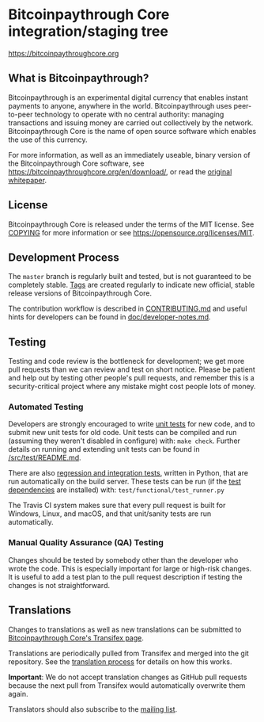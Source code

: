 Bitcoinpaythrough Core integration/staging tree
=====================================

https://bitcoinpaythroughcore.org

What is Bitcoinpaythrough?
----------------

Bitcoinpaythrough is an experimental digital currency that enables instant payments to
anyone, anywhere in the world. Bitcoinpaythrough uses peer-to-peer technology to operate
with no central authority: managing transactions and issuing money are carried
out collectively by the network. Bitcoinpaythrough Core is the name of open source
software which enables the use of this currency.

For more information, as well as an immediately useable, binary version of
the Bitcoinpaythrough Core software, see https://bitcoinpaythroughcore.org/en/download/, or read the
[original whitepaper](https://bitcoinpaythroughcore.org/bitcoinpaythrough.pdf).

License
-------

Bitcoinpaythrough Core is released under the terms of the MIT license. See [COPYING](COPYING) for more
information or see https://opensource.org/licenses/MIT.

Development Process
-------------------

The `master` branch is regularly built and tested, but is not guaranteed to be
completely stable. [Tags](https://github.com/bitcoinpaythrough/bitcoinpaythrough/tags) are created
regularly to indicate new official, stable release versions of Bitcoinpaythrough Core.

The contribution workflow is described in [CONTRIBUTING.md](CONTRIBUTING.md)
and useful hints for developers can be found in [doc/developer-notes.md](doc/developer-notes.md).

Testing
-------

Testing and code review is the bottleneck for development; we get more pull
requests than we can review and test on short notice. Please be patient and help out by testing
other people's pull requests, and remember this is a security-critical project where any mistake might cost people
lots of money.

### Automated Testing

Developers are strongly encouraged to write [unit tests](src/test/README.md) for new code, and to
submit new unit tests for old code. Unit tests can be compiled and run
(assuming they weren't disabled in configure) with: `make check`. Further details on running
and extending unit tests can be found in [/src/test/README.md](/src/test/README.md).

There are also [regression and integration tests](/test), written
in Python, that are run automatically on the build server.
These tests can be run (if the [test dependencies](/test) are installed) with: `test/functional/test_runner.py`

The Travis CI system makes sure that every pull request is built for Windows, Linux, and macOS, and that unit/sanity tests are run automatically.

### Manual Quality Assurance (QA) Testing

Changes should be tested by somebody other than the developer who wrote the
code. This is especially important for large or high-risk changes. It is useful
to add a test plan to the pull request description if testing the changes is
not straightforward.

Translations
------------

Changes to translations as well as new translations can be submitted to
[Bitcoinpaythrough Core's Transifex page](https://www.transifex.com/bitcoinpaythrough/bitcoinpaythrough/).

Translations are periodically pulled from Transifex and merged into the git repository. See the
[translation process](doc/translation_process.md) for details on how this works.

**Important**: We do not accept translation changes as GitHub pull requests because the next
pull from Transifex would automatically overwrite them again.

Translators should also subscribe to the [mailing list](https://groups.google.com/forum/#!forum/bitcoinpaythrough-translators).
